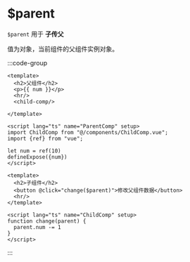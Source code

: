 # $parent

`$parent` 用于 **子传父**

值为对象，当前组件的父组件实例对象。

:::code-group

```vue [父组件]
<template>
  <h2>父组件</h2>
  <p>{{ num }}</p>
  <hr/>
  <child-comp/>

</template>

<script lang="ts" name="ParentComp" setup>
import ChildComp from "@/components/ChildComp.vue";
import {ref} from "vue";

let num = ref(10)
defineExpose({num})
</script>
```

```vue {3,8-10} [子组件]
<template>
  <h2>子组件</h2>
  <button @click="change($parent)">修改父组件数据</button>
  <hr/>
</template>

<script lang="ts" name="ChildComp" setup>
function change(parent) {
  parent.num -= 1
}
</script>
```

:::
